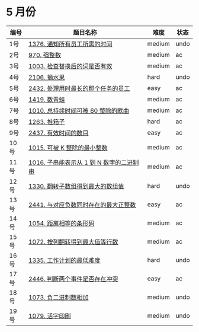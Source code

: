 # 5 月份

**编号**|**题目名称**|**难度**|**状态**
--------|------------|--------|--------
1号|[1376. 通知所有员工所需的时间](./第1题%201376.%20通知所有员工所需的时间)|medium|undo
2号|[970. 强整数](./第2题%20970.%20强整数)|medium|ac
3号|[1003. 检查替换后的词是否有效](./第3题%201003.%20检查替换后的词是否有效)|medium|ac
4号|[2106. 摘水果](./第4题%202106.%20摘水果)|hard|undo
5号|[2432. 处理用时最长的那个任务的员工](./第5题%202432.%20处理用时最长的那个任务的员工)|easy|ac
6号|[1419. 数青蛙](./第6题%201419.%20数青蛙)|medium|ac
7号|[1010. 总持续时间可被 60 整除的歌曲](./第7题%201010.%20总持续时间可被%2060%20整除的歌曲)|medium|ac
8号|[1263. 推箱子](./第8题%201263.%20推箱子)|hard|ac
9号|[2437. 有效时间的数目](./第9题%202437.%20有效时间的数目)|easy|ac
10号|[1015. 可被 K 整除的最小整数](./第10题%201015.%20可被%20K%20整除的最小整数)|medium|ac
11号|[1016. 子串能表示从 1 到 N 数字的二进制串](./第11题%201016.%20子串能表示从%201%20到%20N%20数字的二进制串)|medium|ac
12号|[1330. 翻转子数组得到最大的数组值](./第12题%201330.%20翻转子数组得到最大的数组值)|hard|undo
13号|[2441. 与对应负数同时存在的最大正整数](./第13题%202441.%20与对应负数同时存在的最大正整数)|easy|ac
14号|[1054. 距离相等的条形码](./第14题%201054.%20距离相等的条形码)|medium|ac
15号|[1072. 按列翻转得到最大值等行数](./第15题%201072.%20按列翻转得到最大值等行数)|medium|ac
16号|[1335. 工作计划的最低难度](./第16题%201335.%20工作计划的最低难度)|hard|undo
17号|[2446. 判断两个事件是否存在冲突](./第17题%202446.%20判断两个事件是否存在冲突)|easy|ac
18号|[1073. 负二进制数相加](./第18题%201073.%20负二进制数相加)|medium|undo
19号|[1079. 活字印刷](./第19题%201079.%20活字印刷)|medium|undo
